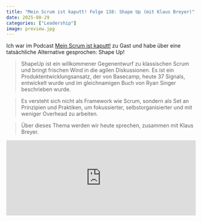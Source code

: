 ```yaml
---
title: "Mein Scrum ist kaputt! Folge 138: Shape Up (mit Klaus Breyer)"
date: 2025-08-29
categories: ["Leadership"]
image: preview.jpg
---
```


Ich war im Podcast [Mein Scrum ist kaputt!](https://meinscrumistkaputt.de/shape-up-mit-klaus-breyer/) zu Gast und habe über eine tatsächliche Alternative gesprochen: Shape Up!

> ShapeUp ist ein willkommener Gegenentwurf zu klassischen Scrum und bringt frischen Wind in die agilen Diskussionen. Es ist ein Produktentwicklungsansatz, der von Basecamp, heute 37 Signals, entwickelt wurde und im gleichnamigen Buch von Ryan Singer beschrieben wurde.

> Es versteht sich nicht als Framework wie Scrum, sondern als Set an Prinzipien und Praktiken, um fokussierter, selbstorganisierter und mit weniger Overhead zu arbeiten.

> Über dieses Thema werden wir heute sprechen, zusammen mit Klaus Breyer.

<iframe title="Podlove Web Player: Mein Scrum ist kaputt | Agilität, Scrum, Kanban und mehr - Shape Up (mit Klaus Breyer)" height="200" style="width:100%;" src="https://meinscrumistkaputt.de/wp-content/plugins/podlove-web-player/web-player/share.html?config=https%3A%2F%2Fmeinscrumistkaputt.de%2Fwp-json%2Fpodlove-web-player%2Fshortcode%2Fconfig%2Fdefault%2Ftheme%2Fdefault&episode=https%3A%2F%2Fmeinscrumistkaputt.de%2Fwp-json%2Fpodlove-web-player%2Fshortcode%2Fpublisher%2F2361" frameborder="0" scrolling="no" tabindex="0"></iframe>
